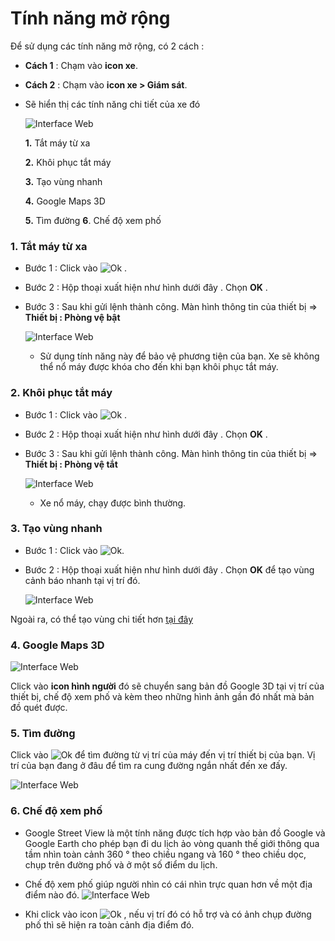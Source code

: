 
# Tính năng mở rộng 

Để sử dụng các tính năng mở rộng, có 2 cách :
- **Cách 1** : Chạm vào **icon xe**.
- **Cách 2** : Chạm vào **icon xe > Giám sát**.
- Sẽ hiển thị các tính năng chi tiết của xe đó

    <span class="icon-left5">![Interface Web](/docs/assets/images/web-interface/app-gotrack365/home-3.jpg)

    **1.** Tắt máy từ xa

    **2.** Khôi phục tắt máy

    **3.** Tạo vùng nhanh

    **4.** Google Maps 3D

    **5.** Tìm đường 
    **6**. Chế độ xem phố

<div id="other" >
</div>

###  1. Tắt máy từ xa

* Bước 1 : Click vào <span class="icon-left">![Ok](/docs/assets/images/web-interface/icon/SVG/icons8-lock.svg) . 

* Bước 2 : Hộp thoại xuất hiện như hình dưới đây . Chọn **OK**  .
    
* Bước 3 : Sau khi gửi lệnh thành công. Màn hình thông tin của thiết bị => **Thiết bị : Phòng vệ bật**

    <span class="icon-left5">![Interface Web](/docs/assets/images/web-interface/app-gotrack365/tat-may-tu-xa.jpg)

    * Sử dụng tính năng này để bảo vệ phương tiện của bạn. Xe sẽ không thể nổ máy được khóa cho đến khi bạn khôi phục tắt máy.

<!-- * **Cách 2** : Vào **Gửi lệnh**.

    Để tìm hiểu thêm chi tiết, bạn tham khảo [tại đây](vi/modules/app-gotrack365/send-order/#lock) <div id="lock">  -->

### 2. Khôi phục tắt máy

* Bước 1 : Click vào <span class="icon-left">![Ok](/docs/assets/images/web-interface/icon/SVG/icons8-unlock-52.png) . 

* Bước 2 : Hộp thoại xuất hiện như hình dưới đây . Chọn **OK**  .

* Bước 3 : Sau khi gửi lệnh thành công. Màn hình thông tin của thiết bị => **Thiết bị : Phòng vệ tắt**

    <span class="icon-left5">![Interface Web](/docs/assets/images/web-interface/app-gotrack365/khoi-phuc-tat-may.jpg)

  * Xe nổ máy, chạy được bình thường.
<!-- * **Cách 2** : Vào **Gửi lệnh**.

    Để tìm hiểu thêm chi tiết, bạn tham khảo [tại đây](vi/modules/app-gotrack365/send-order/#unlock) <div id="unlock">  -->



### 3. Tạo vùng nhanh

* Bước 1 : Click vào <span class="icon-left">![Ok](/docs/assets/images/web-interface/icon/SVG/pentagon.svg).
* Bước 2 : Hộp thoại xuất hiện như hình dưới đây . Chọn **OK** để tạo vùng cảnh báo nhanh tại vị trí đó.
 
    <span class="icon-left5">![Interface Web](/docs/assets/images/web-interface/app-gotrack365/create-region.jpg)

Ngoài ra, có thể tạo vùng chi tiết hơn [tại đây](vi/modules/app-gotrack365/warning-area/#warning-area) <div id="warning-area"> 

### 4. Google Maps 3D

<span class="icon-left5">![Interface Web](/docs/assets/images/web-interface/app-gotrack365/local.jpg) 


Click vào **icon hình người** đó sẽ chuyển sang bản đồ Google 3D tại vị trí của thiết bị, chế độ xem phố và kèm theo những hình ảnh gần đó nhất mà bản đồ quét được. 
 

### 5. Tìm đường

Click vào <span class="icon-left svg-filter-serch">![Ok](/docs/assets/images/web-interface/icon/SVG/directions.svg) để tìm đường từ vị trí của máy đến vị trí thiết bị của bạn. Vị trí của bạn đang ở đâu để tìm ra cung đường ngắn nhất đến xe đấy.

 <span class="icon-left5">![Interface Web](/docs/assets/images/web-interface/app-gotrack365/search-the-way-1.jpg) 

### 6. Chế độ xem phố
- Google Street View là một tính năng được tích hợp vào bản đồ Google và Google Earth cho phép bạn đi du lịch ảo vòng quanh thế giới thông qua tầm nhìn toàn cảnh 360 ° theo chiều ngang và 160 ° theo chiều dọc, chụp trên đường phố và ở một số điểm du lịch.
- Chế độ xem phố giúp người nhìn có cái nhìn trực quan hơn về một địa điểm nào đó.
<span class="icon-left5">![Interface Web](/docs/assets/images/web-interface/app-gotrack365/streetview.jpg)

- Khi click vào icon <span class="icon-left svg-filter-serch">![Ok](/docs/assets/images/web-interface/icon/SVG/3d-rotate.png) , nếu vị trí đó có hỗ trợ và có ảnh chụp đường phố thì sẽ hiện ra toàn cảnh địa điểm đó.